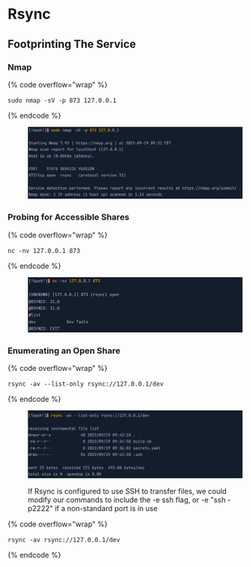 # Rsync

## Footprinting The Service

### Nmap

{% code overflow="wrap" %}
```
sudo nmap -sV -p 873 127.0.0.1
```
{% endcode %}

<figure><img src="../.gitbook/assets/image (5) (1).png" alt=""><figcaption></figcaption></figure>

### Probing for Accessible Shares

{% code overflow="wrap" %}
```
nc -nv 127.0.0.1 873
```
{% endcode %}

<figure><img src="../.gitbook/assets/image (2) (1) (1).png" alt=""><figcaption></figcaption></figure>

### Enumerating an Open Share

{% code overflow="wrap" %}
```
rsync -av --list-only rsync://127.0.0.1/dev
```
{% endcode %}

<figure><img src="../.gitbook/assets/image (3) (1) (1).png" alt=""><figcaption><p>If Rsync is configured to use SSH to transfer files, we could modify our commands to include the -e ssh flag, or -e "ssh -p2222" if a non-standard port is in use</p></figcaption></figure>

{% code overflow="wrap" %}
```
rsync -av rsync://127.0.0.1/dev
```
{% endcode %}
